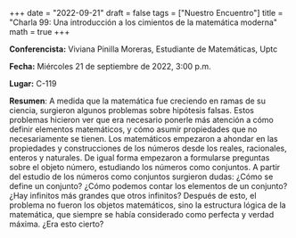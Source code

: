 +++
date  = "2022-09-21"
draft = false
tags  = ["Nuestro Encuentro"]
title = "Charla 99: Una introducción a los cimientos de la matemática moderna"
math  = true
+++

**Conferencista:** Viviana Pinilla Moreras, Estudiante de Matemáticas, Uptc

**Fecha:** Miércoles 21 de septiembre de 2022, 3:00 p.m.

**Lugar:** C-119 

**Resumen**:  A medida que la matemática fue creciendo en ramas de su ciencia, surgieron algunos problemas sobre hipótesis falsas. Estos problemas hicieron ver que era necesario ponerle más atención a cómo definir elementos matemáticos, y cómo asumir propiedades que no necesariamente se tienen. Los matemáticos empezaron a ahondar en las propiedades y construcciones de los números desde los reales, racionales, enteros y naturales. De igual forma empezaron a formularse preguntas sobre el objeto número, estudiando los números como conjuntos. A partir del estudio de los números como conjuntos surgieron dudas: ¿Cómo se define un conjunto? ¿Cómo podemos contar los elementos de un conjunto? ¿Hay infinitos más grandes que otros  infinitos? Después de esto, el problema no fueron los objetos matemáticos, sino la estructura lógica de la matemática, que siempre se había considerado como perfecta y verdad máxima. ¿Era esto cierto?
